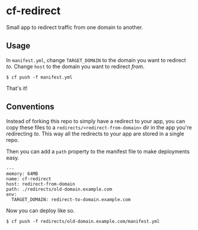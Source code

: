 # cf-redirect

Small app to redirect traffic from one domain to another.

## Usage

In `manifest.yml`, change `TARGET_DOMAIN` to the domain you want to redirect _to_. Change `host` to the domain you want to redirect _from_.


    $ cf push -f manifest.yml

That's it!


## Conventions

Instead of forking this repo to simply have a redirect to your app, you can copy
these files to a `redirects/<redirect-from-domain>` dir in the app you're
redirecting _to_. This way all the redirects to your app are stored in a single
repo.

Then you can add a `path` property to the manifest file to make deployments easy.

```
---
memory: 64MB
name: cf-redirect
host: redirect-from-domain
path: ./redirects/old-domain.example.com
env:
  TARGET_DOMAIN: redirect-to-domain.example.com
```

Now you can deploy like so.

    $ cf push -f redirects/old-domain.example.com/manifest.yml
